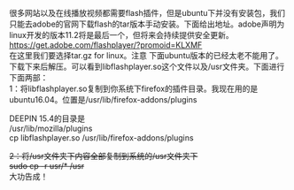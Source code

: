 很多网站以及在线播放视频都需要flash插件，但是ubuntu下并没有安装包，我们只能去adobe的官网下载flash的tar版本手动安装。下面给出地址。adobe声明为linux开发的版本11.2将是最后一个，但将来会持续提供安全更新。  
https://get.adobe.com/flashplayer/?promoid=KLXMF  
在这里我们要选择tar.gz for linux。注意 下面ubuntu版本的已经太老不能用了。下载下来后解压。可以看到libflashplayer.so这个文件以及/usr文件夹。下面进行下面两部：  
1：将libflashplayer.so复制到你系统下firefox的插件目录。我现在用的是ubuntu16.04。位置是/usr/lib/firefox-addons/plugins  

DEEPIN 15.4的目录是  
/usr/lib/mozilla/plugins    
cp libflashplayer.so /usr/lib/firefox-addons/plugins  

~~2：将/usr文件夹下内容全部复制到系统的/usr文件夹下~~  
~~sudo cp -r usr/* /usr~~  
大功告成！
